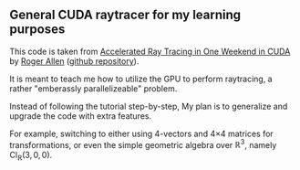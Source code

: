 ## General CUDA raytracer for my learning purposes

This code is taken from [Accelerated Ray Tracing in One Weekend in CUDA](https://developer.nvidia.com/blog/accelerated-ray-tracing-cuda) by [Roger Allen](https://developer.nvidia.com/blog/author/rallen/) ([github repository](https://github.com/RayTracing/InOneWeekend)).

It is meant to teach me how to utilize the GPU to perform raytracing, a rather "emberassly parallelizeable" problem.

Instead of following the tutorial step-by-step, My plan is to generalize and upgrade the code with extra features.

For example, switching to either using 4-vectors and 4×4 matrices for transformations, or even the simple geometric algebra over $\mathbb{R}^{3}$, namely $\text{Cl}_{\mathbb{R}}\left(3,0,0\right)$.
